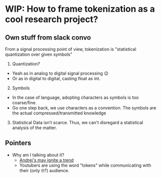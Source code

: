 # WIP: How to frame tokenization as a cool research project?

## Own stuff from slack convo

From a signal processing point of view, tokenization is "statistical quantization over given symbols"

1. Quantization?
  - Yeah as in analog to digital signal processing :wink:
  - Or as in digital to digital, casting float as int.
2. Symbols
  - In the case of language, adopting characters as symbols is too coarse/fine.
  - Go one step back, we use characters as a convention.
    The symbols are the actual compressed/transmitted knowledge
3. Statistical
  Data isn’t scarce.
  Thus, we can't disregard a statistical analysis of the matter.

## Pointers

- Why am I talking about it?
  - [Andrej's may ignite a trend](https://twitter.com/karpathy/status/1759996551378940395)
  - Youtubers are using the word "tokens" while communicating with their (only :nerd_face:?) audience.
